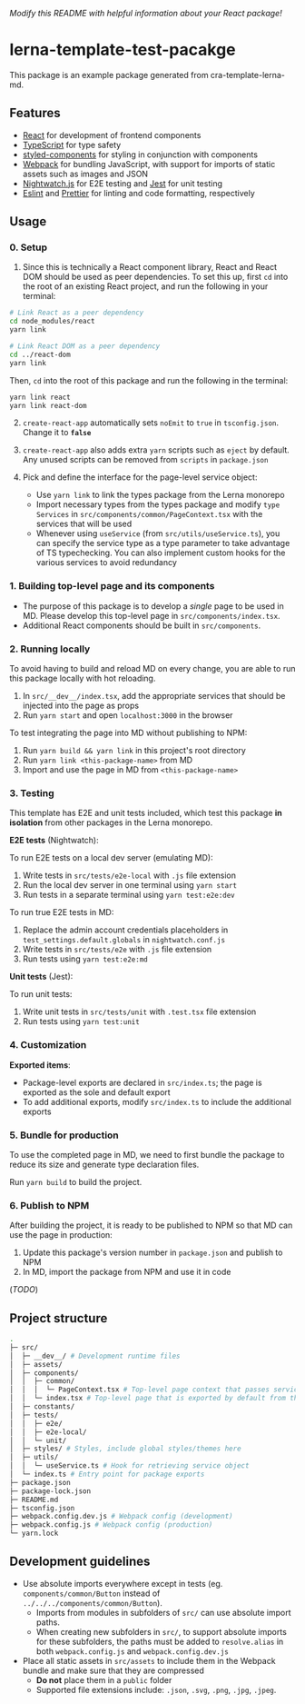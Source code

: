 _Modify this README with helpful information about your React package!_

# lerna-template-test-pacakge

This package is an example package generated from cra-template-lerna-md.

## Features

- [React](https://reactjs.org/) for development of frontend components
- [TypeScript](https://www.typescriptlang.org/) for type safety
- [styled-components](https://styled-components.com/) for styling in conjunction with components
- [Webpack](https://webpack.js.org/) for bundling JavaScript, with support for imports of static assets such as images and JSON
- [Nightwatch.js](https://nightwatchjs.org/) for E2E testing and [Jest](https://jestjs.io/) for unit testing
- [Eslint](https://eslint.org/) and [Prettier](https://prettier.io/) for linting and code formatting, respectively

## Usage

### 0. Setup

1. Since this is technically a React component library, React and React DOM should be used as peer dependencies.
   To set this up, first `cd` into the root of an existing React project, and run the following in your terminal:

```bash
# Link React as a peer dependency
cd node_modules/react
yarn link

# Link React DOM as a peer dependency
cd ../react-dom
yarn link
```

Then, `cd` into the root of this package and run the following in the terminal:

```bash
yarn link react
yarn link react-dom
```

2. `create-react-app` automatically sets `noEmit` to `true` in `tsconfig.json`. Change it to **`false`**

3. `create-react-app` also adds extra `yarn` scripts such as `eject` by default. Any unused scripts can be removed from `scripts` in `package.json`

4. Pick and define the interface for the page-level service object:
   - Use `yarn link` to link the types package from the Lerna monorepo
   - Import necessary types from the types package and modify `type Services` in `src/components/common/PageContext.tsx` with the services that will be used
   - Whenever using `useService` (from `src/utils/useService.ts`), you can specify the service type as a type parameter to take advantage of TS typechecking. You can also implement custom hooks for the various services to avoid redundancy

### 1. Building top-level page and its components

- The purpose of this package is to develop a _single_ page to be used in MD. Please develop this top-level page in `src/components/index.tsx`.
- Additional React components should be built in `src/components`.

### 2. Running locally

To avoid having to build and reload MD on every change, you are able to run this package locally with hot reloading.

1. In `src/__dev__/index.tsx`, add the appropriate services that should be injected into the page as props
2. Run `yarn start` and open `localhost:3000` in the browser

To test integrating the page into MD without publishing to NPM:

1. Run `yarn build && yarn link` in this project's root directory
2. Run `yarn link <this-package-name>` from MD
3. Import and use the page in MD from `<this-package-name>`

### 3. Testing

This template has E2E and unit tests included, which test this package **in isolation** from other packages in the Lerna monorepo.

**E2E tests** (Nightwatch):

To run E2E tests on a local dev server (emulating MD):

1. Write tests in `src/tests/e2e-local` with `.js` file extension
2. Run the local dev server in one terminal using `yarn start`
3. Run tests in a separate terminal using `yarn test:e2e:dev`

To run true E2E tests in MD:

1. Replace the admin account credentials placeholders in `test_settings.default.globals` in `nightwatch.conf.js`
2. Write tests in `src/tests/e2e` with `.js` file extension
3. Run tests using `yarn test:e2e:md`

**Unit tests** (Jest):

To run unit tests:

1. Write unit tests in `src/tests/unit` with `.test.tsx` file extension
2. Run tests using `yarn test:unit`

### 4. Customization

**Exported items**:

- Package-level exports are declared in `src/index.ts`; the page is exported as the sole and default export
- To add additional exports, modify `src/index.ts` to include the additional exports

### 5. Bundle for production

To use the completed page in MD, we need to first bundle the package to reduce its size and generate type declaration files.

Run `yarn build` to build the project.

### 6. Publish to NPM

After building the project, it is ready to be published to NPM so that MD can use the page in production:

1. Update this package's version number in `package.json` and publish to NPM
2. In MD, import the package from NPM and use it in code

(_TODO_)

## Project structure

```bash
.
├─ src/
│  ├─ __dev__/ # Development runtime files
│  ├─ assets/
│  ├─ components/
│  │  ├─ common/
│  │  │  └─ PageContext.tsx # Top-level page context that passes services down to component tree
│  │  └─ index.tsx # Top-level page that is exported by default from the package
│  ├─ constants/
│  ├─ tests/
│  │  ├─ e2e/
│  │  ├─ e2e-local/
│  │  └─ unit/
│  ├─ styles/ # Styles, include global styles/themes here
│  ├─ utils/
│  │  └─ useService.ts # Hook for retrieving service object
│  └─ index.ts # Entry point for package exports
├─ package.json
├─ package-lock.json
├─ README.md
├─ tsconfig.json
├─ webpack.config.dev.js # Webpack config (development)
├─ webpack.config.js # Webpack config (production)
└─ yarn.lock
```

## Development guidelines

- Use absolute imports everywhere except in tests (eg. `components/common/Button` instead of `../../../components/common/Button`).
  - Imports from modules in subfolders of `src/` can use absolute import paths.
  - When creating new subfolders in `src/`, to support absolute imports for these subfolders, the paths must be added to `resolve.alias` in both `webpack.config.js` and `webpack.config.dev.js`
- Place all static assets in `src/assets` to include them in the Webpack bundle and make sure that they are compressed
  - **Do not** place them in a `public` folder
  - Supported file extensions include: `.json`, `.svg`, `.png`, `.jpg`, `.jpeg`.
